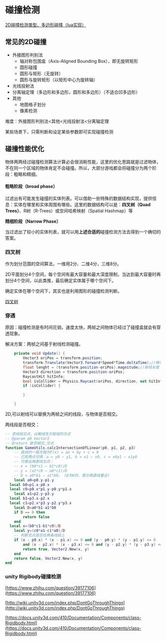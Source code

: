 # 碰撞检测



[2D碰撞检测类型、](https://jelly.jd.com/article/6006b1045b6c6a01506c87dc)[多边形碰撞（lua实现）](https://www.jianshu.com/p/b51c434d4682)



## 常见的2D碰撞

- 外接图形判别法
	- 轴对称包围盒（Axis-Aligned Bounding Box），即无旋转矩形
	- 圆形碰撞
	- 圆形与矩形（无旋转）
	- 圆形与旋转矩形（以矩形中心为旋转轴）
- 光线投射法
- 分离轴定理（多边形和多边形，圆形和多边形）（不适合凹多边形）
- 其他
	- 地图格子划分
	- 像素检测
	

难度：外接图形判别法<其他<光线投射法<分离轴定理

某些场景下，只需判断和设定某些参数即可实现碰撞检测



## 碰撞性能优化

物体两两经过碰撞检测算法计算必会很消耗性能，这里的优化思路就是过滤物体，不在同一个区域的物体肯定不会碰撞。所以，大部分游戏都会将碰撞分为两个阶段：粗略和精细。

#### 粗略阶段（broad phase）

过滤出有可能发生碰撞的实体列表。可以借助一些特殊的数据结构实现，提供信息：实体在哪里和实体周围有哪些。这里的数据结构可以是：**四叉树（Quad Trees）**、R树（R-Trees）或空间哈希映射（Spatial Hashmap）等

**精细阶段（Narrow Phase）**

当过滤出了较小的实体列表，就可以用**上述合适的**碰撞检测方法去得到一个确切的答案。



### 四叉树

作为划分范围的空间算法，一维用2分、二维4分，三维8分。

2D平面划分4个空间，每个空间有最大容量和最大深度限制，当达到最大容量时再划分4个空间，以此类推，最后确定实体属于哪个空间下。

确定实体在哪个空间下，其实也是利用图形的碰撞检测判断。

[四叉树](https://zhuanlan.zhihu.com/p/174823311)



### 穿透

原因：碰撞检测是有时间花销，速度太快，两帧之间物体已经过了碰撞盒就会有穿透现象。

解决方案：两帧之间基于射线检测碰撞。

```C#
    private void Update() {
        Vector3 oriPos = transform.position;
        transform.Translate(Vector3.forward*Speed*Time.deltaTime);//移动
        float lenght = (transform.position-oriPos).magnitude;//射线长度
        Vector3 direction = transform.position-oriPos;
        RaycastHit hitInfo;
        bool isCollider = Physics.Raycast(oriPos, direction, out hitInfo, lenght);
        if (isCollider) {
            
        }

    }
```


2D,可以射线可以替换为两帧之间的线段，与物体是否相交。

两线段是否相交：

```Lua
-- 求线段交点，以解线性方程组的方式
-- @param p0 Vector2
-- @return 是否相交,交点
function GameUtils.calcIntersectionOfLinear(p0, p1, p2, p3)
    -- 直线的一般方程为F(x) = ax + by + c = 0
    -- 已知两点可得：a = y0 – y1, b = x1 – x0, c = x0y1 – x1y0
    -- 可推出两直线交点：
    -- x = (b0*c1 – b1*c0)/D
    -- y = (a1*c0 – a0*c1)/D
    -- D = a0*b1 – a1*b0， (D为0时，表示两直线重合)
    local a0=p0.y-p1.y
  local b0=p1.x-p0.x
  local c0=p0.x*p1.y-p0.y*p1.x
    local a1=p2.y-p3.y
  local b1=p3.x-p2.x
  local c1=p2.x*p3.y-p2.y*p3.x
    local D=a0*b1-a1*b0
    if D == 0 then
        return false
    end
  local x=(b0*c1-b1*c0)/D
    local y=(c0*a1-c1*a0)/D
    -- 判断交点是否在两条线段上
    if (x - p0.x) * (x - p1.x) <= 0 and (y - p0.y) * (y - p1.y) <= 0
        and (x - p2.x) * (x - p3.x) <= 0 and (y - p2.y) * (y - p3.y) <= 0 then
        return true, Vector2.New(x, y)
    end
    return false, Vector2.New(x, y)
end
```


### unity Rigibody碰撞检测

[https://www.zhihu.com/question/39177106](https://www.zhihu.com/question/39177106)

[http://wiki.unity3d.com/index.php/DontGoThroughThings](http://wiki.unity3d.com/index.php/DontGoThroughThings)

[https://docs.unity3d.com/410/Documentation/Components/class-Rigidbody.html](https://docs.unity3d.com/410/Documentation/Components/class-Rigidbody.html)







